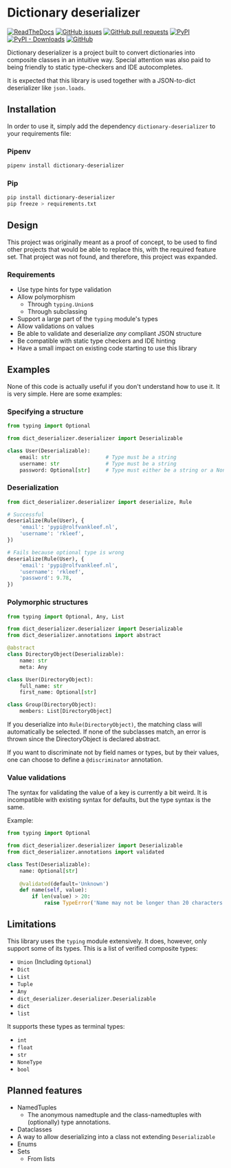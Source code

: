 # Dictionary deserializer
[![ReadTheDocs](https://readthedocs.org/projects/dict-deserializer/badge/?version=latest&style=flat)](https://dict-deserializer.rtfd.io)
[![GitHub issues](https://img.shields.io/github/issues/rhbvkleef/dict_deserializer.svg)](https://github.com/rhbvkleef/dict_deserializer)
[![GitHub pull requests](https://img.shields.io/github/issues-pr/rhbvkleef/dict_deserializer.svg)](https://github.com/rhbvkleef/dict_deserializer)
[![PyPI](https://img.shields.io/pypi/v/dictionary-deserializer.svg)](https://pypi.org/project/Dictionary-deserializer/)
[![PyPI - Downloads](https://img.shields.io/pypi/dm/dictionary-deserializer.svg)](https://pypi.org/project/Dictionary-deserializer/)
[![GitHub](https://img.shields.io/github/license/rhbvkleef/dict_deserializer.svg)](https://opensource.org/licenses/BSD-3-Clause)

Dictionary deserializer is a project built to convert dictionaries into
composite classes in an intuitive way. Special attention was also paid
to being friendly to static type-checkers and IDE autocompletes.

It is expected that this library is used together with a JSON-to-dict
deserializer like `json.loads`.

## Installation

In order to use it, simply add the dependency `dictionary-deserializer` to your
requirements file:

### Pipenv

```bash
pipenv install dictionary-deserializer
```

### Pip

```bash
pip install dictionary-deserializer
pip freeze > requirements.txt
```

## Design

This project was originally meant as a proof of concept, to be used to find
other projects that would be able to replace this, with the required feature
set. That project was not found, and therefore, this project was expanded.

### Requirements

* Use type hints for type validation
* Allow polymorphism
    * Through `typing.Union`s
    * Through subclassing
* Support a large part of the `typing` module's types
* Allow validations on values
* Be able to validate and deserialize _any_ compliant JSON structure
* Be compatible with static type checkers and IDE hinting
* Have a small impact on existing code starting to use this library

## Examples

None of this code is actually useful if you don't understand how to use it. It
is very simple. Here are some examples:

### Specifying a structure

```python
from typing import Optional

from dict_deserializer.deserializer import Deserializable

class User(Deserializable):
    email: str                  # Type must be a string
    username: str               # Type must be a string
    password: Optional[str]     # Type must either be a string or a None
```

### Deserialization

```python
from dict_deserializer.deserializer import deserialize, Rule

# Successful
deserialize(Rule(User), {
    'email': 'pypi@rolfvankleef.nl',
    'username': 'rkleef',
})

# Fails because optional type is wrong
deserialize(Rule(User), {
    'email': 'pypi@rolfvankleef.nl',
    'username': 'rkleef',
    'password': 9.78,
})
```

### Polymorphic structures
```python
from typing import Optional, Any, List

from dict_deserializer.deserializer import Deserializable
from dict_deserializer.annotations import abstract

@abstract
class DirectoryObject(Deserializable):
    name: str
    meta: Any

class User(DirectoryObject):
    full_name: str
    first_name: Optional[str]

class Group(DirectoryObject):
    members: List[DirectoryObject]
```

If you deserialize into `Rule(DirectoryObject)`, the matching class will
automatically be selected. If none of the subclasses match, an error is thrown
since the DirectoryObject is declared abstract.

If you want to discriminate not by field names or types, but by their values,
one can choose to define a `@discriminator` annotation.

### Value validations

The syntax for validating the value of a key is currently a bit weird. It is
incompatible with existing syntax for defaults, but the type syntax is the same.

Example:

```python
from typing import Optional

from dict_deserializer.deserializer import Deserializable
from dict_deserializer.annotations import validated

class Test(Deserializable):
    name: Optional[str]
    
    @validated(default='Unknown')
    def name(self, value):
        if len(value) > 20:
            raise TypeError('Name may not be longer than 20 characters.')

```

## Limitations

This library uses the `typing` module extensively. It does, however, only
support some of its types. This is a list of verified composite types:

* `Union` (Including `Optional`)
* `Dict`
* `List`
* `Tuple`
* `Any`
* `dict_deserializer.deserializer.Deserializable`
* `dict`
* `list`

It supports these types as terminal types:

* `int`
* `float`
* `str`
* `NoneType`
* `bool`

## Planned features

* NamedTuples
    * The anonymous namedtuple and the class-namedtuples with (optionally) type annotations.
* Dataclasses
* A way to allow deserializing into a class not extending `Deserializable`
* Enums
* Sets
    * From lists
